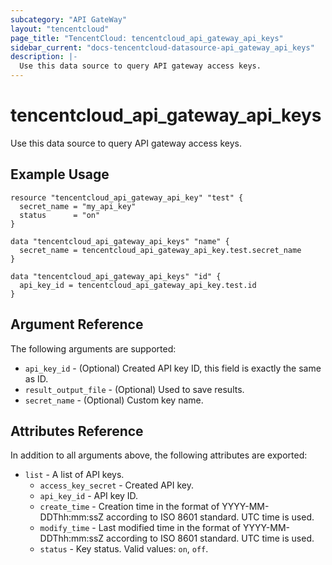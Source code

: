 ```yaml
---
subcategory: "API GateWay"
layout: "tencentcloud"
page_title: "TencentCloud: tencentcloud_api_gateway_api_keys"
sidebar_current: "docs-tencentcloud-datasource-api_gateway_api_keys"
description: |-
  Use this data source to query API gateway access keys.
---
```


# tencentcloud_api_gateway_api_keys

Use this data source to query API gateway access keys.

## Example Usage

```hcl
resource "tencentcloud_api_gateway_api_key" "test" {
  secret_name = "my_api_key"
  status      = "on"
}

data "tencentcloud_api_gateway_api_keys" "name" {
  secret_name = tencentcloud_api_gateway_api_key.test.secret_name
}

data "tencentcloud_api_gateway_api_keys" "id" {
  api_key_id = tencentcloud_api_gateway_api_key.test.id
}
```

## Argument Reference

The following arguments are supported:

* `api_key_id` - (Optional) Created API key ID, this field is exactly the same as ID.
* `result_output_file` - (Optional) Used to save results.
* `secret_name` - (Optional) Custom key name.

## Attributes Reference

In addition to all arguments above, the following attributes are exported:

* `list` - A list of API keys.
  * `access_key_secret` - Created API key.
  * `api_key_id` - API key ID.
  * `create_time` - Creation time in the format of YYYY-MM-DDThh:mm:ssZ according to ISO 8601 standard. UTC time is used.
  * `modify_time` - Last modified time in the format of YYYY-MM-DDThh:mm:ssZ according to ISO 8601 standard. UTC time is used.
  * `status` - Key status. Valid values: `on`, `off`.


